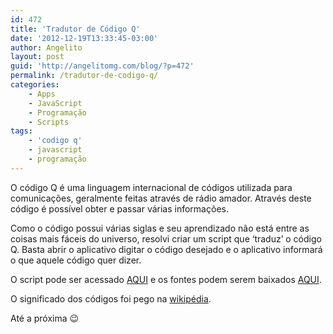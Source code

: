 ```yaml
---
id: 472
title: 'Tradutor de Código Q'
date: '2012-12-19T13:33:45-03:00'
author: Angelito
layout: post
guid: 'http://angelitomg.com/blog/?p=472'
permalink: /tradutor-de-codigo-q/
categories:
    - Apps
    - JavaScript
    - Programação
    - Scripts
tags:
    - 'codigo q'
    - javascript
    - programação
---
```


O código Q é uma linguagem internacional de códigos utilizada para comunicações, geralmente feitas através de rádio amador. Através deste código é possível obter e passar várias informações.

Como o código possui várias siglas e seu aprendizado não está entre as coisas mais fáceis do universo, resolvi criar um script que ‘traduz’ o código Q. Basta abrir o aplicativo digitar o código desejado e o aplicativo informará o que aquele código quer dizer.

O script pode ser acessado [AQUI](http://angelitomg.com/apps/codigoq) e os fontes podem serem baixados [AQUI](https://angelitomg.com/downloads/tradutor_codigo_q.zip).

O significado dos códigos foi pego na [wikipédia](http://pt.wikipedia.org/wiki/C%C3%B3digo_Internacional_Q).

Até a próxima 😉